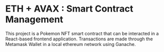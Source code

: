 # ETH + AVAX : Smart Contract Management 

This project is a Pokemon NFT smart contract that can be interacted in a React-based frontend application. Transactions are made through the Metamask Wallet in a local ethereum network using Ganache. 


